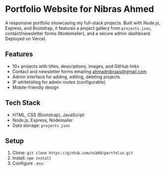 # Portfolio Website for Nibras Ahmed

A responsive portfolio showcasing my full-stack projects. Built with Node.js, Express, and Bootstrap, it features a project gallery from `projects.json`, contact/newsletter forms (Nodemailer), and a secure admin dashboard. Deployed on Vercel.

## Features
- 10+ projects with titles, descriptions, images, and GitHub links
- Contact and newsletter forms emailing ahmadnibraas@gmail.com
- Admin interface for adding, editing, deleting projects
- IP whitelisting for admin routes (configurable)
- Mobile-friendly design

## Tech Stack
- HTML, CSS (Bootstrap), JavaScript
- Node.js, Express, Nodemailer
- Data storage: `projects.json`

## Setup
1. Clone: `git clone https://github.com/nib99/portfolio.git`
2. Install: `npm install`
3. Configure `.env`:
